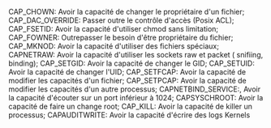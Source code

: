 CAP_CHOWN: Avoir la capacité de changer le propriétaire d'un fichier;
CAP_DAC_OVERRIDE: Passer outre le contrôle d'accès (Posix ACL);
CAP_FSETID: Avoir la capacité d'utiliser chmod sans limitation;
CAP_FOWNER: Outrepasser le besoin d'être propriétaire du fichier;
CAP_MKNOD: Avoir la capacité d'utiliser des fichiers spéciaux;
CAPNETRAW: Avoir la capacité d'utiliser les sockets raw et packet ( snifiing, binding);
CAP_SETGID: Avoir la capacité de changer le GID;
CAP_SETUID: Avoir la capacité de changer l'UID;
CAP_SETFCAP: Avoir la capacité de modifier les capacités d'un fichier;
CAP_SETPCAP: Avoir la capacité de modifier les capacités d'un autre processus;
CAPNETBIND_SERVICE:, Avoir la capacité d'écouter sur un port inférieur à 1024;
CAPSYSCHROOT: Avoir la capacité de faire un change root;
CAP_KILL: Avoir la capacité de killer un processus;
CAPAUDITWRITE: Avoir la capacité d'écrire des logs Kernels
